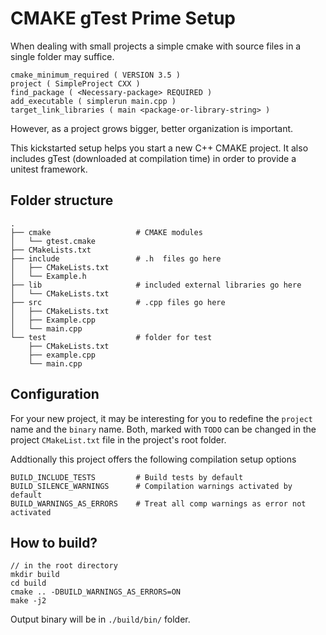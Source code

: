 # CMAKE gTest Prime Setup

When dealing with small projects a simple cmake with source files in a single 
folder may suffice.

    cmake_minimum_required ( VERSION 3.5 )
    project ( SimpleProject CXX )
    find_package ( <Necessary-package> REQUIRED )
    add_executable ( simplerun main.cpp )
    target_link_libraries ( main <package-or-library-string> )

However, as a project grows bigger, better organization is important.

This kickstarted setup helps you start a new C++ CMAKE project. It also includes 
gTest (downloaded at compilation time) in order to provide a unitest framework.

## Folder structure
    
    .
    ├── cmake                   # CMAKE modules
    │   └── gtest.cmake
    ├── CMakeLists.txt
    ├── include                 # .h  files go here
    │   ├── CMakeLists.txt
    │   └── Example.h
    ├── lib                     # included external libraries go here
    │   └── CMakeLists.txt
    ├── src                     # .cpp files go here
    │   ├── CMakeLists.txt
    │   ├── Example.cpp
    │   └── main.cpp
    └── test                    # folder for test
        ├── CMakeLists.txt
        ├── example.cpp
        └── main.cpp

## Configuration

For your new project, it may be interesting for you to redefine the `project` 
name and the `binary` name. Both, marked with `TODO` can be changed in the 
project `CMakeList.txt` file in the project's root folder. 

Addtionally this project offers the following compilation setup options

    BUILD_INCLUDE_TESTS         # Build tests by default
    BUILD_SILENCE_WARNINGS      # Compilation warnings activated by default
    BUILD_WARNINGS_AS_ERRORS    # Treat all comp warnings as error not activated 

## How to build?

    // in the root directory
    mkdir build
    cd build
    cmake .. -DBUILD_WARNINGS_AS_ERRORS=ON
    make -j2

Output binary will be in `./build/bin/` folder. 
